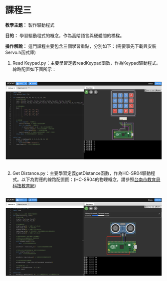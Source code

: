 # 課程三

**教學主題：** 製作驅動程式
	
**目的：** 學習驅動程式的概念，作為高階語言與硬體間的橋樑。

**操作解說：** 這門課程主要包含三個學習重點，分別如下：(需要事先下載與安裝Servo.h函式庫)
1. Read Keypad.py：主要學習定義readKeypad函數，作為Keypad驅動程式。線路配置如下圖所示：
<br>
<div align="center">
	<img src="./Wokwi截圖1.png" alt="Editor" width="500">
</div>
<br>

2. Get Distance.py：主要學習定義getDistance函數，作為HC-SR04驅動程式。以下為對應的線路配置圖：(HC-SR04的物理概念，請參照[台南市教育局科技教育網](https://maker.tn.edu.tw/modules/tad_book3/page.php?tbdsn=201))
<br>
<div align="center">
	<img src="./Wokwi截圖2.png" alt="Editor" width="500">
</div>
<br>
